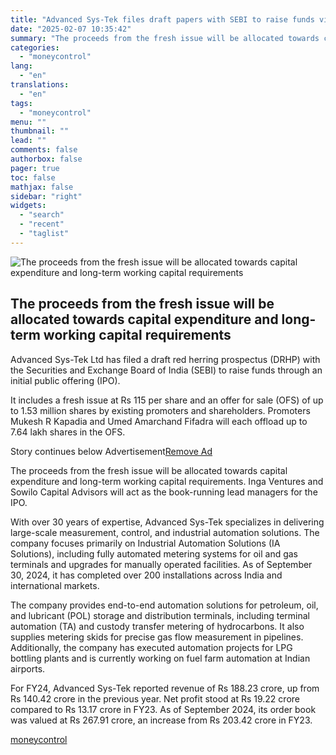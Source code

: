 ```yaml
---
title: "Advanced Sys-Tek files draft papers with SEBI to raise funds via IPO"
date: "2025-02-07 10:35:42"
summary: "The proceeds from the fresh issue will be allocated towards capital expenditure and long-term working capital requirements Advanced Sys-Tek Ltd has filed a draft red herring prospectus (DRHP) with the Securities and Exchange Board of India (SEBI) to raise funds through an initial public offering (IPO).It includes a fresh issue..."
categories:
  - "moneycontrol"
lang:
  - "en"
translations:
  - "en"
tags:
  - "moneycontrol"
menu: ""
thumbnail: ""
lead: ""
comments: false
authorbox: false
pager: true
toc: false
mathjax: false
sidebar: "right"
widgets:
  - "search"
  - "recent"
  - "taglist"
---
```


![The proceeds from the fresh issue will be allocated towards capital expenditure and long-term working capital requirements](//stat1.moneycontrol.com/mcnews//images/grey_bg.gif "The proceeds from the fresh issue will be allocated towards capital expenditure and long-term working capital requirements")

The proceeds from the fresh issue will be allocated towards capital expenditure and long-term working capital requirements
--------------------------------------------------------------------------------------------------------------------------

 

Advanced Sys-Tek Ltd has filed a draft red herring prospectus (DRHP) with the Securities and Exchange Board of India (SEBI) to raise funds through an initial public offering (IPO).

It includes a fresh issue at Rs 115 per share and an offer for sale (OFS) of up to 1.53 million shares by existing promoters and shareholders. Promoters Mukesh R Kapadia and Umed Amarchand Fifadra will each offload up to 7.64 lakh shares in the OFS.

Story continues below Advertisement[Remove Ad](https://www.moneycontrol.com/promos/pro.php)

The proceeds from the fresh issue will be allocated towards capital expenditure and long-term working capital requirements. Inga Ventures and Sowilo Capital Advisors will act as the book-running lead managers for the IPO.

With over 30 years of expertise, Advanced Sys-Tek specializes in delivering large-scale measurement, control, and industrial automation solutions. The company focuses primarily on Industrial Automation Solutions (IA Solutions), including fully automated metering systems for oil and gas terminals and upgrades for manually operated facilities. As of September 30, 2024, it has completed over 200 installations across India and international markets.

The company provides end-to-end automation solutions for petroleum, oil, and lubricant (POL) storage and distribution terminals, including terminal automation (TA) and custody transfer metering of hydrocarbons. It also supplies metering skids for precise gas flow measurement in pipelines. Additionally, the company has executed automation projects for LPG bottling plants and is currently working on fuel farm automation at Indian airports.

For FY24, Advanced Sys-Tek reported revenue of Rs 188.23 crore, up from Rs 140.42 crore in the previous year. Net profit stood at Rs 19.22 crore compared to Rs 13.17 crore in FY23. As of September 2024, its order book was valued at Rs 267.91 crore, an increase from Rs 203.42 crore in FY23.

[moneycontrol](https://www.moneycontrol.com/news/business/ipo/advanced-sys-tek-files-draft-papers-with-sebi-to-raise-funds-via-ipo-12933017.html)
